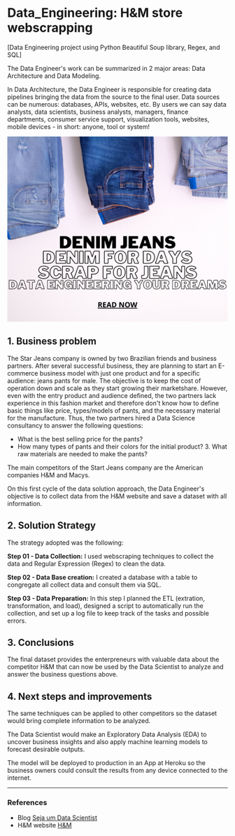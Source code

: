 # Data_Engineering: H&M store webscrapping
[Data Engineering project using Python Beautiful Soup library, Regex, and SQL]

The Data Engineer's work can be summarized in 2 major areas: Data Architecture and Data Modeling.

In Data Architecture, the Data Engineer is responsible for creating data pipelines bringing the data from the source to the final user. Data sources can be numerous: databases, APIs, websites, etc. By users we can say data analysts, data scientists, business analysts, managers, finance departments, consumer service support, visualization tools, websites, mobile devices - in short: anyone, tool or system!

![Jeans](https://github.com/fabianaba/Data_Engineering/blob/master/images/jeans.png)

## 1. Business problem

The Star Jeans company is owned by two Brazilian friends and business partners. After several successful business, they are planning to start an E-commerce business model with just one product and for a specific audience: jeans pants for male. The objective is to keep the cost of operation down and scale as they start growing their marketshare.
However, even with the entry product and audience defined, the two partners lack experience in this fashion market and therefore don't know how to define basic things like price, types/models of pants, and the necessary material for the manufacture.
Thus, the two partners hired a Data Science consultancy to answer the following questions:
* What is the best selling price for the pants? 
* How many types of pants and their colors for the initial product? 3. What raw materials are needed to make the pants?

The main competitors of the Start Jeans company are the American companies H&M and Macys.

On this first cycle of the data solution approach, the Data Engineer's objective is to collect data from the H&M website and save a dataset with all information.

## 2. Solution Strategy

The strategy adopted was the following:

<b> Step 01 - Data Collection:</b> I used webscraping techniques to collect the data and Regular Expression (Regex) to clean the data.

<b> Step 02 - Data Base creation:</b> I created a database with a table to congregate all collect data and consult them via SQL.

<b> Step 03 - Data Preparation:</b> In this step I planned the ETL (extration, transformation, and load), designed a script to automatically run the collection, and set up a log file to keep track of the tasks and possible errors.

## 3. Conclusions

The final dataset provides the enterpreneurs with valuable data about the competitor H&M that can now be used by the Data Scientist to analyze and answer the business questions above.

## 4. Next steps and improvements

The same techniques can be applied to other competitors so the dataset would bring complete information to be analyzed.

The Data Scientist would make an Exploratory Data Analysis (EDA) to uncover business insights and also apply machine learning models to forecast desirable outputs.

The model will be deployed to production in an App at Heroku so the business owners could consult the results from any device connected to the internet.

***
### References
* Blog [Seja um Data Scientist](https://sejaumdatascientist.com/)
* H&M website [H&M](https://www2.hm.com/en_us/men/products/jeans.html) 
